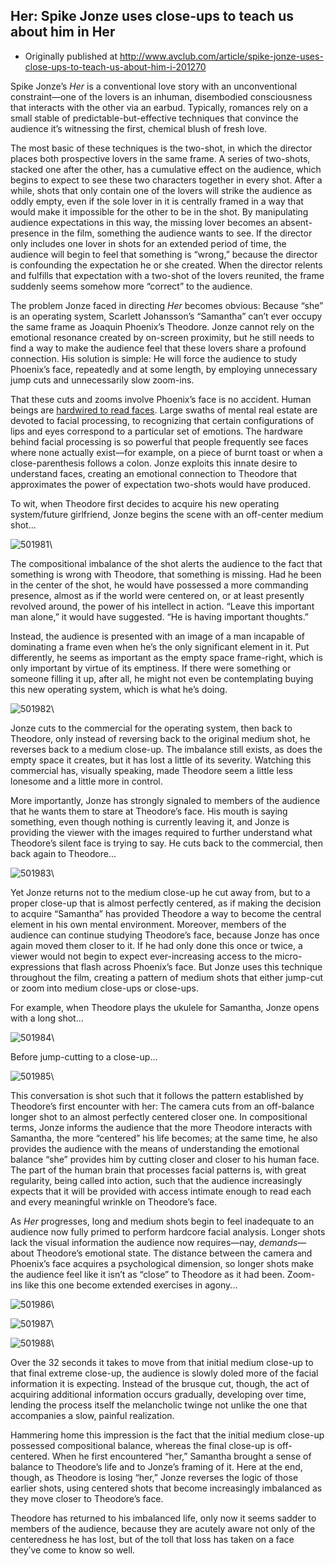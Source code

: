 ## Her: Spike Jonze uses close-ups to teach us about him in Her

 * Originally published at http://www.avclub.com/article/spike-jonze-uses-close-ups-to-teach-us-about-him-i-201270

Spike Jonze’s *Her* is a conventional love story with an unconventional constraint—one of the lovers is an inhuman, disembodied consciousness that interacts with the other via an earbud. Typically, romances rely on a small stable of predictable-but-effective techniques that convince the audience it’s witnessing the first, chemical blush of fresh love.

The most basic of these techniques is the two-shot, in which the director places both prospective lovers in the same frame. A series of two-shots, stacked one after the other, has a cumulative effect on the audience, which begins to expect to see these two characters together in every shot. After a while, shots that only contain one of the lovers will strike the audience as oddly empty, even if the sole lover in it is centrally framed in a way that would make it impossible for the other to be in the shot. By manipulating audience expectations in this way, the missing lover becomes an absent-presence in the film, something the audience wants to see. If the director only includes one lover in shots for an extended period of time, the audience will begin to feel that something is “wrong,” because the director is confounding the expectation he or she created. When the director relents and fulfills that expectation with a two-shot of the lovers reunited, the frame suddenly seems somehow more “correct” to the audience.

The problem Jonze faced in directing *Her* becomes obvious: Because “she” is an operating system, Scarlett Johansson’s “Samantha” can’t ever occupy the same frame as Joaquin Phoenix’s Theodore. Jonze cannot rely on the emotional resonance created by on-screen proximity, but he still needs to find a way to make the audience feel that these lovers share a profound connection. His solution is simple: He will force the audience to study Phoenix’s face, repeatedly and at some length, by employing unnecessary jump cuts and unnecessarily slow zoom-ins.

That these cuts and zooms involve Phoenix’s face is no accident. Human beings are [hardwired to read faces](http://en.wikipedia.org/wiki/Face_perception). Large swaths of mental real estate are devoted to facial processing, to recognizing that certain configurations of lips and eyes correspond to a particular set of emotions. The hardware behind facial processing is so powerful that people frequently see faces where none actually exist—for example, on a piece of burnt toast or when a close-parenthesis follows a colon. Jonze exploits this innate desire to understand faces, creating an emotional connection to Theodore that approximates the power of expectation two-shots would have produced.

To wit, when Theodore first decides to acquire his new operating system/future girlfriend, Jonze begins the scene with an off-center medium shot...

![501981](images/film/her/501981.jpg)\

The compositional imbalance of the shot alerts the audience to the fact that something is wrong with Theodore, that something is missing. Had he been in the center of the shot, he would have possessed a more commanding presence, almost as if the world were centered on, or at least presently revolved around, the power of his intellect in action. “Leave this important man alone,” it would have suggested. “He is having important thoughts.”

Instead, the audience is presented with an image of a man incapable of dominating a frame even when he’s the only significant element in it. Put differently, he seems as important as the empty space frame-right, which is only important by virtue of its emptiness. If there were something or someone filling it up, after all, he might not even be contemplating buying this new operating system, which is what he’s doing.

![501982](images/film/her/501982.jpg)\

Jonze cuts to the commercial for the operating system, then back to Theodore, only instead of reversing back to the original medium shot, he reverses back to a medium close-up. The imbalance still exists, as does the empty space it creates, but it has lost a little of its severity. Watching this commercial has, visually speaking, made Theodore seem a little less lonesome and a little more in control.

More importantly, Jonze has strongly signaled to members of the audience that he wants them to stare at Theodore’s face. His mouth is saying something, even though nothing is currently leaving it, and Jonze is providing the viewer with the images required to further understand what Theodore’s silent face is trying to say. He cuts back to the commercial, then back again to Theodore...

![501983](images/film/her/501983.jpg)\

Yet Jonze returns not to the medium close-up he cut away from, but to a proper close-up that is almost perfectly centered, as if making the decision to acquire “Samantha” has provided Theodore a way to become the central element in his own mental environment. Moreover, members of the audience can continue studying Theodore’s face, because Jonze has once again moved them closer to it. If he had only done this once or twice, a viewer would not begin to expect ever-increasing access to the micro-expressions that flash across Phoenix’s face. But Jonze uses this technique throughout the film, creating a pattern of medium shots that either jump-cut or zoom into medium close-ups or close-ups.

For example, when Theodore plays the ukulele for Samantha, Jonze opens with a long shot...

![501984](images/film/her/501984.jpg)\

Before jump-cutting to a close-up...

![501985](images/film/her/501985.jpg)\

This conversation is shot such that it follows the pattern established by Theodore’s first encounter with her: The camera cuts from an off-balance longer shot to an almost perfectly centered closer one. In compositional terms, Jonze informs the audience that the more Theodore interacts with Samantha, the more “centered” his life becomes; at the same time, he also provides the audience with the means of understanding the emotional balance “she” provides him by cutting closer and closer to his human face. The part of the human brain that processes facial patterns is, with great regularity, being called into action, such that the audience increasingly expects that it will be provided with access intimate enough to read each and every meaningful wrinkle on Theodore’s face.

As *Her* progresses, long and medium shots begin to feel inadequate to an audience now fully primed to perform hardcore facial analysis. Longer shots lack the visual information the audience now requires—nay, *demands*—about Theodore’s emotional state. The distance between the camera and Phoenix’s face acquires a psychological dimension, so longer shots make the audience feel like it isn’t as “close” to Theodore as it had been. Zoom-ins like this one become extended exercises in agony...

![501986](images/film/her/501986.jpg)\

![501987](images/film/her/501987.jpg)\

![501988](images/film/her/501988.jpg)\ 

Over the 32 seconds it takes to move from that initial medium close-up to that final extreme close-up, the audience is slowly doled more of the facial information it is expecting. Instead of the brusque cut, though, the act of acquiring additional information occurs gradually, developing over time, lending the process itself the melancholic twinge not unlike the one that accompanies a slow, painful realization.

Hammering home this impression is the fact that the initial medium close-up possessed compositional balance, whereas the final close-up is off-centered. When he first encountered “her,” Samantha brought a sense of balance to Theodore’s life and to Jonze’s framing of it. Here at the end, though, as Theodore is losing “her,” Jonze reverses the logic of those earlier shots, using centered shots that become increasingly imbalanced as they move closer to Theodore’s face.  

Theodore has returned to his imbalanced life, only now it seems sadder to members of the audience, because they are acutely aware not only of the centeredness he has lost, but of the toll that loss has taken on a face they’ve come to know so well.
